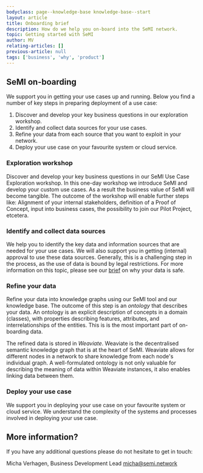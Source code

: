 ```yaml
---
bodyclass: page--knowledge-base knowledge-base--start
layout: article
title: Onboarding brief
description: How do we help you on-board into the SeMI network. 
topic: Getting started with SeMI
author: MV
relating-articles: []
previous-article: null
tags: ['business', 'why', 'product']
---
```


## SeMI on-boarding
We support you in getting your use cases up and running. Below you find a number of key steps in preparing deployment of a use case: 

1. Discover and develop your key business questions in our exploration workshop.
2. Identify and collect data sources for your use cases.
3. Refine your data from each source that you want to exploit in your network.
4. Deploy your use case on your favourite system or cloud service.

### Exploration workshop
Discover and develop your key business questions in our SeMI Use Case Exploration workshop. In this one-day workshop we introduce SeMI and develop your custom use cases. As a result the business value of SeMI will become tangible. The outcome of the workshop will enable further steps like: Alignment of your internal stakeholders, definition of a Proof of Concept, input into business cases, the possibility to join our Pilot Project, etcetera.

### Identify and collect data sources
We help you to identify the key data and information sources that are needed for your use cases. We will also support you in getting (internal) approval to use these data sources. Generally, this is a challenging step in the process, as the use of data is bound by legal restrictions. For more information on this topic, please see our [brief](http://dev.semi.network/knowledge-base/INSERT_LINK.html) on why your data is safe.

### Refine your data
Refine your data into knowledge graphs using our SeMI tool and our knowledge base. The outcome of this step is an *ontology* that describes your data. An ontology is an explicit description of concepts in a domain (classes), with properties describing features, attributes, and interrelationships of the entities. This is is the most important part of on-boarding data.

The refined data is stored in *Weaviate*. Weaviate is the decentralised semantic knowledge graph that is at the heart of SeMI. Weaviate allows for different nodes in a network to share knowledge from each node's individual graph. A well-formulated ontology is not only valuable for describing the meaning of data within Weaviate instances, it also enables linking data between them.

### Deploy your use case
We support you in deploying your use case on your favourite system or cloud service. We understand the complexity of the systems and processes involved in deploying your use case. 

## More information?
If you have any additional questions please do not hesitate to get in touch:

Micha Verhagen, Business Development Lead
[micha@semi.network](mailto:micha@semi.network)

